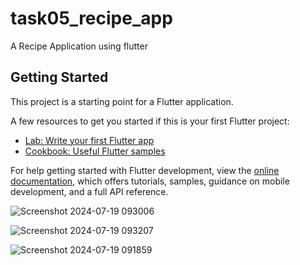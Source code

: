 # task05_recipe_app

A Recipe Application using flutter

## Getting Started

This project is a starting point for a Flutter application.

A few resources to get you started if this is your first Flutter project:

- [Lab: Write your first Flutter app](https://docs.flutter.dev/get-started/codelab)
- [Cookbook: Useful Flutter samples](https://docs.flutter.dev/cookbook)

For help getting started with Flutter development, view the
[online documentation](https://docs.flutter.dev/), which offers tutorials,
samples, guidance on mobile development, and a full API reference.

![Screenshot 2024-07-19 093006](https://github.com/user-attachments/assets/31e27d89-5be3-42f6-b62a-08d5b9c2c2b8)



![Screenshot 2024-07-19 093207](https://github.com/user-attachments/assets/482feb69-c86a-4bd9-9a53-60d791614d82)



![Screenshot 2024-07-19 091859](https://github.com/user-attachments/assets/0bfd025b-bcc0-4c44-98b7-6552eea964fb)
